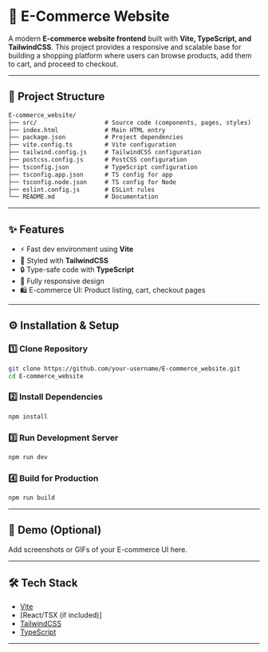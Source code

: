 # 🛒 E-Commerce Website

A modern **E-commerce website frontend** built with **Vite, TypeScript, and TailwindCSS**.
This project provides a responsive and scalable base for building a shopping platform where users can browse products, add them to cart, and proceed to checkout.

---

## 📂 Project Structure

```markdown
E-commerce_website/
├── src/                   # Source code (components, pages, styles)
├── index.html             # Main HTML entry
├── package.json           # Project dependencies
├── vite.config.ts         # Vite configuration
├── tailwind.config.js     # TailwindCSS configuration
├── postcss.config.js      # PostCSS configuration
├── tsconfig.json          # TypeScript configuration
├── tsconfig.app.json      # TS config for app
├── tsconfig.node.json     # TS config for Node
├── eslint.config.js       # ESLint rules
└── README.md              # Documentation
```

---

## ✨ Features

* ⚡ Fast dev environment using **Vite**
* 🎨 Styled with **TailwindCSS**
* 🔒 Type-safe code with **TypeScript**
* 📱 Fully responsive design
* 🛍️ E-commerce UI: Product listing, cart, checkout pages

---

## ⚙️ Installation & Setup

### 1️⃣ Clone Repository

```bash
git clone https://github.com/your-username/E-commerce_website.git
cd E-commerce_website
```

### 2️⃣ Install Dependencies

```bash
npm install
```

### 3️⃣ Run Development Server

```bash
npm run dev
```

### 4️⃣ Build for Production

```bash
npm run build
```

---

## 📸 Demo (Optional)

Add screenshots or GIFs of your E-commerce UI here.

---

## 🛠️ Tech Stack

* [Vite](https://vitejs.dev/)
* \[React/TSX (if included)]
* [TailwindCSS](https://tailwindcss.com/)
* [TypeScript](https://www.typescriptlang.org/)

---
